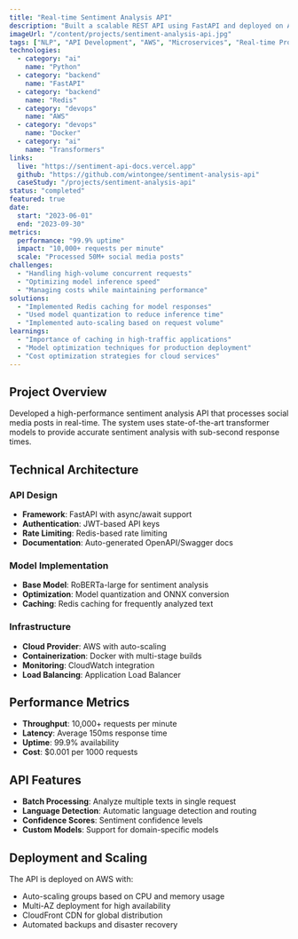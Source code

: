 ```yaml
---
title: "Real-time Sentiment Analysis API"
description: "Built a scalable REST API using FastAPI and deployed on AWS that performs real-time sentiment analysis on social media posts. Handles 10,000+ requests per minute with 99.9% uptime."
imageUrl: "/content/projects/sentiment-analysis-api.jpg"
tags: ["NLP", "API Development", "AWS", "Microservices", "Real-time Processing"]
technologies:
  - category: "ai"
    name: "Python"
  - category: "backend"
    name: "FastAPI"
  - category: "backend"
    name: "Redis"
  - category: "devops"
    name: "AWS"
  - category: "devops"
    name: "Docker"
  - category: "ai"
    name: "Transformers"
links:
  live: "https://sentiment-api-docs.vercel.app"
  github: "https://github.com/wintongee/sentiment-analysis-api"
  caseStudy: "/projects/sentiment-analysis-api"
status: "completed"
featured: true
date:
  start: "2023-06-01"
  end: "2023-09-30"
metrics:
  performance: "99.9% uptime"
  impact: "10,000+ requests per minute"
  scale: "Processed 50M+ social media posts"
challenges:
  - "Handling high-volume concurrent requests"
  - "Optimizing model inference speed"
  - "Managing costs while maintaining performance"
solutions:
  - "Implemented Redis caching for model responses"
  - "Used model quantization to reduce inference time"
  - "Implemented auto-scaling based on request volume"
learnings:
  - "Importance of caching in high-traffic applications"
  - "Model optimization techniques for production deployment"
  - "Cost optimization strategies for cloud services"
---
```


## Project Overview

Developed a high-performance sentiment analysis API that processes social media posts in real-time. The system uses state-of-the-art transformer models to provide accurate sentiment analysis with sub-second response times.

## Technical Architecture

### API Design

- **Framework**: FastAPI with async/await support
- **Authentication**: JWT-based API keys
- **Rate Limiting**: Redis-based rate limiting
- **Documentation**: Auto-generated OpenAPI/Swagger docs

### Model Implementation

- **Base Model**: RoBERTa-large for sentiment analysis
- **Optimization**: Model quantization and ONNX conversion
- **Caching**: Redis caching for frequently analyzed text

### Infrastructure

- **Cloud Provider**: AWS with auto-scaling
- **Containerization**: Docker with multi-stage builds
- **Monitoring**: CloudWatch integration
- **Load Balancing**: Application Load Balancer

## Performance Metrics

- **Throughput**: 10,000+ requests per minute
- **Latency**: Average 150ms response time
- **Uptime**: 99.9% availability
- **Cost**: $0.001 per 1000 requests

## API Features

- **Batch Processing**: Analyze multiple texts in single request
- **Language Detection**: Automatic language detection and routing
- **Confidence Scores**: Sentiment confidence levels
- **Custom Models**: Support for domain-specific models

## Deployment and Scaling

The API is deployed on AWS with:

- Auto-scaling groups based on CPU and memory usage
- Multi-AZ deployment for high availability
- CloudFront CDN for global distribution
- Automated backups and disaster recovery
